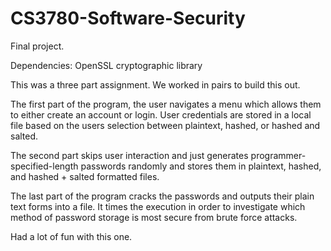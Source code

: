# CS3780-Software-Security
Final project.

Dependencies: OpenSSL cryptographic library

This was a three part assignment. We worked in pairs to build this out.

The first part of the program, the user navigates a menu which allows them to either create an account or login. User credentials are stored in a local file based on the users selection between plaintext, hashed, or hashed and salted.

The second part skips user interaction and just generates programmer-specified-length passwords randomly and stores them in plaintext, hashed, and hashed + salted formatted files. 

The last part of the program cracks the passwords and outputs their plain text forms into a file. It times the execution in order to investigate which method of password storage is most secure from brute force attacks.

Had a lot of fun with this one.
